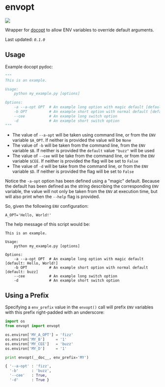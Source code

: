 # envopt

<img src="https://travis-ci.org/amancevice/envopt.svg?branch=master"/>

Wrapper for [docopt](https://github.com/docopt/docopt) to allow ENV variables to override default arguments.

Last updated: *`0.1.0`*

## Usage

Example docopt pydoc:

```python
""" 
This is an example.

Usage:
    python my_example.py [options]

Options:
    -a --a-opt OPT  # An example long option with magic default [default: $A_OPT]
    -b OPT          # An example short option with normal default [default: buzz]
    --cee           # An example long switch option
    -d              # An example short switch option
"""
```

* The value of `--a-opt` will be taken using command line, or from the `ENV` variable `$A_OPT`. If neither is provided the value will be `None`
* The value of `-b` will be taken from the command line, from the `ENV` variable `$B`. If neither is provided the `default` value `"buzz"` will be used
* The value of `--cee` will be take from the command line, or from the `ENV` variable `$CEE`. If neither is provided the flag will be set to `False`
* The value of `-d` will be take from the command line, or from the `ENV` variable `$D`. If neither is provided the flag will be set to `False`

Notice the `-a-opt` option has been defined using a "magic" default. Because the default has been defined as the string describing the corresponding `ENV` variable, the value will not only be taken from the `ENV` at execution time, but will also print when the `--help` flag is provided.

So, given the following `ENV` configuration:

```
A_OPT='Hello, World!'
```

The help message of this script would be:

```
This is an example.

Usage:
    python my_example.py [options]

Options:
    -a --a-opt OPT  # An example long option with magic default [default: Hello, World!]
    -b OPT          # An example short option with normal default [default: buzz]
    --cee           # An example long switch option
    -d              # An example short switch option
```

## Using a Prefix

Specifying a `env_prefix` value in the `envopt()` call will prefix `ENV` variables with this prefix right-padded with an underscore:

```python
import os
from envopt import envopt

os.environ['MY_A_OPT'] = 'fizz'
os.environ['MY_B']     = '1'
os.environ['MY_CEE']   = 'buzz'
os.environ['MY_D']     = '1'

print envopt(__doc__, env_prefix='MY')

{ '--a-opt' : 'fizz',
  '-b'      : 'buzz',
  '--cee'   : True,
  '-d'      : True }
```
